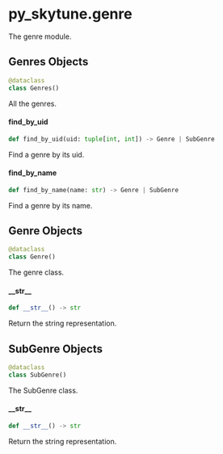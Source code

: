 <a id="py_skytune.genre"></a>

# py\_skytune.genre

The genre module.

<a id="py_skytune.genre.Genres"></a>

## Genres Objects

```python
@dataclass
class Genres()
```

All the genres.

<a id="py_skytune.genre.Genres.find_by_uid"></a>

#### find\_by\_uid

```python
def find_by_uid(uid: tuple[int, int]) -> Genre | SubGenre
```

Find a genre by its uid.

<a id="py_skytune.genre.Genres.find_by_name"></a>

#### find\_by\_name

```python
def find_by_name(name: str) -> Genre | SubGenre
```

Find a genre by its name.

<a id="py_skytune.genre.Genre"></a>

## Genre Objects

```python
@dataclass
class Genre()
```

The genre class.

<a id="py_skytune.genre.Genre.__str__"></a>

#### \_\_str\_\_

```python
def __str__() -> str
```

Return the string representation.

<a id="py_skytune.genre.SubGenre"></a>

## SubGenre Objects

```python
@dataclass
class SubGenre()
```

The SubGenre class.

<a id="py_skytune.genre.SubGenre.__str__"></a>

#### \_\_str\_\_

```python
def __str__() -> str
```

Return the string representation.


